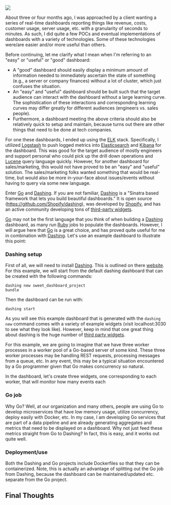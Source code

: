 ![](/content/images/2016/01/go-dashing.png)

About three or four months ago, I was approached by a client wanting a series of real-time dashboards reporting things like revenue, costs, customer usage, server usage, etc. with a granularity of seconds to minutes.  As such, I did quite a few POCs and eventual implementations of dashboards with a variety of technologies.  Some of these technologies were/are easier and/or more useful than others.

Before continuing, let me clarify what I mean when I'm referring to an "easy" or "useful" or "good" dashboard:

* A "good" dashboard should easily display a minimum amount of information needed to immediately ascertain the state of something (e.g., a server or company finances) without a lot of cluster, which just confuses the situation.
* An "easy" and "useful" dashboard should be built such that the target audience can  interact with the dashboard without a large learning curve.  The sophistication of these interactions and corresponding learning curves may differ greatly for different audiences (engineers vs. sales people).
* Furthermore, a dashboard meeting the above criteria should also be relatively quick to setup and maintain, because turns out there are other things that need to be done at tech companies.

For one these dashboards, I ended up using the [ELK](https://www.elastic.co/) stack.  Specifically, I utilized [Logstash](https://www.elastic.co/products/logstash) to push logged metrics into [Elasticsearch](https://www.elastic.co/products/elasticsearch) and [Kibana](https://www.elastic.co/products/kibana) for the dashboard.  This was good for the target audience of mostly engineers and support personal who could pick up the drill down operations and [Lucene](https://lucene.apache.org/core/2_9_4/queryparsersyntax.html) query language quickly.  However, for another dashboard for sales/marketing, this would not have proved to be an "easy" and "useful" solution.  The sales/marketing folks wanted something that would be real-time, but would also be more in-your-face about issues/events without having to query via some new language.

Enter [Go](https://golang.org/) and [Dashing](http://dashing.io/).  If you are not familiar, [Dashing](http://dashing.io/) is a "Sinatra based framework that lets you build beautiful dashboards."  It is open source (https://github.com/Shopify/dashing), was developed by [Shopify](https://www.shopify.com/), and has an active community developing tons of [third-party widgets](https://github.com/Shopify/dashing/wiki/Additional-Widgets).

[Go](https://golang.org/) may not be the first language that you think of when building a [Dashing](http://dashing.io/) dashboard, as many run [Ruby](https://www.ruby-lang.org/en/) jobs to populate the dashboards.  However, I will argue here that [Go](https://golang.org/) is a great choice, and has proved quite useful for me in combination with [Dashing](http://dashing.io/).  Let's use an example dashboard to illustrate this point:

### Dashing setup

First of all, we will need to install [Dashing](http://dashing.io/).  This is outlined on there [website](http://dashing.io/).  For this example, we will start from the default dashing dashboard that can be created with the following commands:

    dashing new sweet_dashboard_project
    bundle

Then the dashboard can be run with:

	dashing start

As you will see this example dashboard that is generated with the `dashing new` command comes with a variety of example widgets (visit localhost:3030 to see what they look like).  However, keep in mind that one great thing about dashing is the huge number of [third party widgets](https://github.com/Shopify/dashing/wiki/Additional-Widgets).

For this example, we are going to imagine that we have three worker processes in a worker pool of a Go-based server of some kind.  These three worker processes may be handling REST requests, processing messages from a queue, etc.  In any event, this may be a typical situation encountered by a Go programmer given that Go makes concurrency so natural.

In the dashboard, let's create three widgets, one corresponding to each worker, that will monitor how many events each 

### Go job

Why Go?  Well, at our organization and many others, people are using Go to develop microservices that have low memory usage, utilize concurrency, deploy easily with Docker, etc. In my case, I am developing Go services that are part of a data pipeline and are already generating aggregates and metrics that need to be displayed on a dashboard.  Why not just feed these metrics straight from Go to Dashing?  In fact, this is easy, and it works out quite well.

### Deployment/use

Both the Dashing and Go projects include Dockerfiles so that they can be containerized.  Note, this is actually an advantage of splitting out the Go job from Dashing, because the dashboard can be maintained/updated etc. separate from the Go project.

## Final Thoughts